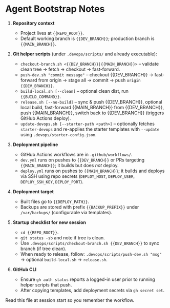 # Agent Bootstrap Notes

1. **Repository context**
   - Project lives at `{{REPO_ROOT}}`.
   - Default working branch is `{{DEV_BRANCH}}`; production branch is `{{MAIN_BRANCH}}`.

2. **Git helper scripts** (under `.devops/scripts/` and already executable):
   - `checkout-branch.sh <{{DEV_BRANCH}}|{{MAIN_BRANCH}}>` – validate clean tree → fetch → checkout → fast-forward.
   - `push-dev.sh "commit message"` – checkout {{DEV_BRANCH}} → fast-forward from origin → stage all → commit → push `origin {{DEV_BRANCH}}`.
   - `build-local.sh [--clean]` – optional clean dist, run `{{BUILD_COMMAND}}`.
   - `release.sh [--no-build]` – sync & push {{DEV_BRANCH}}, optional local build, fast-forward {{MAIN_BRANCH}} from {{DEV_BRANCH}}, push {{MAIN_BRANCH}}, switch back to {{DEV_BRANCH}} (triggers GitHub Actions deploy).
   - `update-devops.sh [--starter-path <path>]` – optionally fetches `starter-devops` and re-applies the starter templates with `--update` using `.devops/starter-config.json`.

3. **Deployment pipeline**
   - GitHub Actions workflows are in `.github/workflows/`.
   - `dev.yml` runs on pushes to `{{DEV_BRANCH}}` or PRs targeting `{{MAIN_BRANCH}}`; it builds but does *not* deploy.
   - `deploy.yml` runs on pushes to `{{MAIN_BRANCH}}`; it builds and deploys via SSH using repo secrets (`DEPLOY_HOST`, `DEPLOY_USER`, `DEPLOY_SSH_KEY`, `DEPLOY_PORT`).

4. **Deployment target**
   - Built files go to `{{DEPLOY_PATH}}`.
   - Backups are stored with prefix `{{BACKUP_PREFIX}}` under `/var/backups/` (configurable via templates).

5. **Startup checklist for new session**
   - `cd {{REPO_ROOT}}`.
   - `git status -sb` and note if tree is clean.
   - Use `.devops/scripts/checkout-branch.sh {{DEV_BRANCH}}` to sync branch (if tree clean).
   - When ready to release, follow: `.devops/scripts/push-dev.sh "msg"` → optional `build-local.sh` → `release.sh`.

6. **GitHub CLI**
   - Ensure `gh auth status` reports a logged-in user prior to running helper scripts that push.
   - After copying templates, add deployment secrets via `gh secret set`.

Read this file at session start so you remember the workflow.
